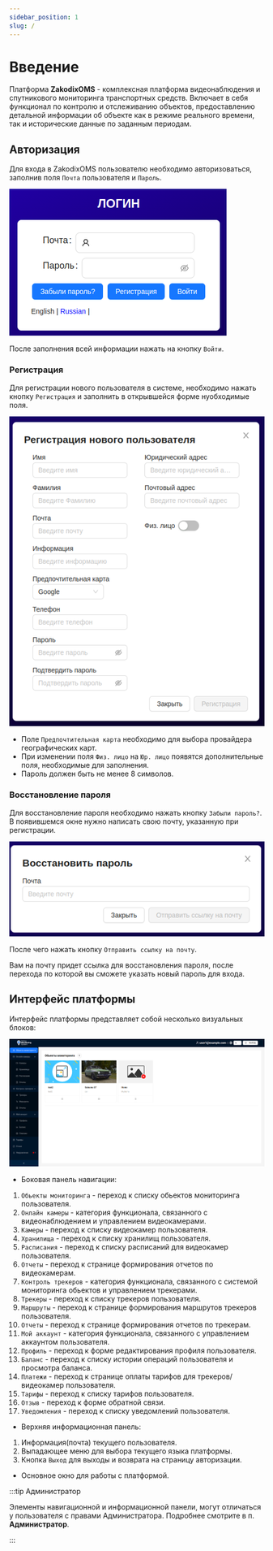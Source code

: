 ```yaml
---
sidebar_position: 1
slug: /
---
```


# Введение

Платформа **ZakodixOMS** - комплексная платформа видеонаблюдения и спутникового мониторинга транспортных средств. Включает в себя функционал по контролю и отслеживанию объектов, предоставлению детальной информации об объекте как в режиме реального времени, так и исторические данные по заданным периодам.

## Авторизация

Для входа в ZakodixOMS пользователю необходимо авторизоваться, заполнив поля `Почта` пользователя и `Пароль`.

![](./login-ru.png)

После заполнения всей информации нажать на кнопку `Войти`.

### Регистрация

Для регистрации нового пользователя в системе, необходимо нажать кнопку `Регистрация` и заполнить в открывшейся форме нуобходимые поля.

![](./regModal-ru.png)

- Поле `Предпочтительная карта` необходимо для выбора провайдера географических карт.
- При изменении поля `Физ. лицо` на `Юр. лицо` появятся дополнительные поля, необходимые для заполнения.
- Пароль должен быть не менее 8 символов.

### Восстановление пароля

Для восстановление пароля необходимо нажать кнопку `Забыли пароль?`. В появившемся окне нужно написать свою почту, указанную при регистрации.

![](./restorePassModal-ru.png)

После чего нажать кнопку `Отправить ссылку на почту`.

Вам на почту придет ссылка для восстановления пароля, после перехода по которой вы сможете указать новый пароль для входа.

## Интерфейс платформы

Интерфейс платформы представляет собой несколько визуальных блоков:

![](./interface-ru.png)


- Боковая панель навигации:
1. `Обьекты мониторинга` - переход к списку обьектов мониторинга пользователя.
2. `Онлайн камеры` - категория функционала, связанного с видеонаблюдением и управлением видеокамерами.
3. `Камеры` - переход к списку видеокамер пользователя.
4. `Хранилища` - переход к списку хранилищ пользователя.
5. `Расписания` - переход к списку расписаний для видеокамер пользователя.
6. `Отчеты` - переход к странице формирования отчетов по видеокамерам.
7. `Контроль трекеров` - категория функционала, связанного с системой мониторинга обьектов и управлением трекерами.
8. `Трекеры` - переход к списку трекеров пользователя.
9. `Маршруты` - переход к странице формирования маршрутов трекеров пользователя.
10. `Отчеты` -  переход к странице формирования отчетов по трекерам.
11. `Мой аккаунт` - категория функционала, связанного с управлением аккаунтом пользователя.
12. `Профиль` - переход к форме редактирования профиля пользователя.
13. `Баланс` - переход к списку истории операций пользователя и просмотра баланса.
14. `Платежи` - переход к странице оплаты тарифов для трекеров/видеокамер пользователя.
15. `Тарифы` - переход к списку тарифов пользователя.
16. `Отзыв` - переход к форме обратной связи.
17. `Уведомления` - переход к списку уведомлений пользователя.

- Верхняя информационная панель:
1. Информация(почта) текущего пользователя.
2. Выпадающее меню для выбора текущего языка платформы.
3. Кнопка `Выход` для выходы и возврата на страницу авторизации.

- Основное окно для работы с платформой.

:::tip Администратор

Элементы навигационной и информационной панели, могут отличаться у пользователя с правами Администратора. Подробнее смотрите в п. **Администратор**.

:::